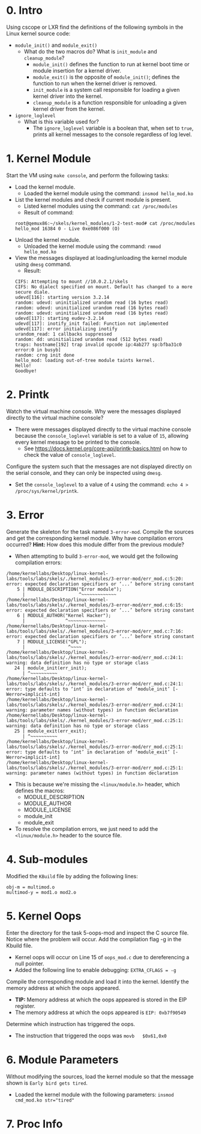 # 0. Intro
Using cscope or LXR find the definitions of the following symbols in the Linux kernel source code:

* `module_init()` and `module_exit()`
    * What do the two macros do? What is `init_module` and `cleanup_module`?
        * `module_init()` defines the function to run at kernel boot time or module insertion for a kernel driver.
        * `module_exit()` is the opposite of `module_init()`; defines the function to run when the kernel driver is removed.
        * `init_module` is a system call responsible for loading a given kernel driver into the kernel.
        * `cleanup_module` is a function responsible for unloading a given kernel driver from the kernel.
* `ignore_loglevel`
    * What is this variable used for?
        * The `ignore_loglevel` variable is a boolean that, when set to `true`, prints all kernel messages to the console regardless of log level.

# 1. Kernel Module
Start the VM using `make console`, and perform the following tasks:
* Load the kernel module.
    * Loaded the kernel module using the command: `insmod hello_mod.ko`
* List the kernel modules and check if current module is present.
    * Listed kernel modules using the command: `cat /proc/modules`
    * Result of command:
    ```
    root@qemux86:~/skels/kernel_modules/1-2-test-mod# cat /proc/modules             
    hello_mod 16384 0 - Live 0xe086f000 (O)
    ```
* Unload the kernel module.
    * Unloaded the kernel module using the command: `rmmod hello_mod.ko`
* View the messages displayed at loading/unloading the kernel module using `dmesg` command.
    * Result:
    ```
    CIFS: Attempting to mount //10.0.2.1/skels                                      
    CIFS: No dialect specified on mount. Default has changed to a more secure diale.
    udevd[116]: starting version 3.2.14                                             
    random: udevd: uninitialized urandom read (16 bytes read)                       
    random: udevd: uninitialized urandom read (16 bytes read)                       
    random: udevd: uninitialized urandom read (16 bytes read)                       
    udevd[117]: starting eudev-3.2.14                                               
    udevd[117]: inotify_init failed: Function not implemented                       
    udevd[117]: error initializing inotify                                          
    urandom_read: 1 callbacks suppressed                                            
    random: dd: uninitialized urandom read (512 bytes read)                         
    traps: hostname[192] trap invalid opcode ip:4ab277 sp:bfba31c0 error:0 in busyb]
    random: crng init done                                                          
    hello_mod: loading out-of-tree module taints kernel.                            
    Hello!                                                                          
    Goodbye!
    ```

# 2. Printk
Watch the virtual machine console. Why were the messages displayed directly to the virtual machine console?
* There were messages displayed directly to the virtual machine console because the `console_loglevel` variable is set to a value of `15`, allowing every kernel message to be printed to the console.
    * See https://docs.kernel.org/core-api/printk-basics.html on how to check the value of `console_loglevel`.

Configure the system such that the messages are not displayed directly on the serial console, and they can only be inspected using `dmesg`.
* Set the `console_loglevel` to a value of `4` using the command: `echo 4 > /proc/sys/kernel/printk`.

# 3. Error
Generate the skeleton for the task named `3-error-mod`. Compile the sources and get the corresponding kernel module. Why have compilation errors occurred? **Hint:** How does this module differ from the previous module?
* When attempting to build `3-error-mod`, we would get the following compilation errors:
```
/home/kernellabs/Desktop/linux-kernel-labs/tools/labs/skels/./kernel_modules/3-error-mod/err_mod.c:5:20: error: expected declaration specifiers or ‘...’ before string constant
    5 | MODULE_DESCRIPTION("Error module");
      |                    ^~~~~~~~~~~~~~
/home/kernellabs/Desktop/linux-kernel-labs/tools/labs/skels/./kernel_modules/3-error-mod/err_mod.c:6:15: error: expected declaration specifiers or ‘...’ before string constant
    6 | MODULE_AUTHOR("Kernel Hacker");
      |               ^~~~~~~~~~~~~~~
/home/kernellabs/Desktop/linux-kernel-labs/tools/labs/skels/./kernel_modules/3-error-mod/err_mod.c:7:16: error: expected declaration specifiers or ‘...’ before string constant
    7 | MODULE_LICENSE("GPL");
      |                ^~~~~
/home/kernellabs/Desktop/linux-kernel-labs/tools/labs/skels/./kernel_modules/3-error-mod/err_mod.c:24:1: warning: data definition has no type or storage class
   24 | module_init(err_init);
      | ^~~~~~~~~~~
/home/kernellabs/Desktop/linux-kernel-labs/tools/labs/skels/./kernel_modules/3-error-mod/err_mod.c:24:1: error: type defaults to ‘int’ in declaration of ‘module_init’ [-Werror=implicit-int]
/home/kernellabs/Desktop/linux-kernel-labs/tools/labs/skels/./kernel_modules/3-error-mod/err_mod.c:24:1: warning: parameter names (without types) in function declaration
/home/kernellabs/Desktop/linux-kernel-labs/tools/labs/skels/./kernel_modules/3-error-mod/err_mod.c:25:1: warning: data definition has no type or storage class
   25 | module_exit(err_exit);
      | ^~~~~~~~~~~
/home/kernellabs/Desktop/linux-kernel-labs/tools/labs/skels/./kernel_modules/3-error-mod/err_mod.c:25:1: error: type defaults to ‘int’ in declaration of ‘module_exit’ [-Werror=implicit-int]
/home/kernellabs/Desktop/linux-kernel-labs/tools/labs/skels/./kernel_modules/3-error-mod/err_mod.c:25:1: warning: parameter names (without types) in function declaration
```
* This is because we're missing the `<linux/module.h>` header, which defines the macros:
    * MODULE_DESCRIPTION
    * MODULE_AUTHOR
    * MODULE_LICENSE
    * module_init
    * module_exit
* To resolve the compilation errors, we just need to add the `<linux/module.h>` header to the source file.

# 4. Sub-modules
Modified the `KBuild` file by adding the following lines:
```
obj-m = multimod.o
multimod-y = mod1.o mod2.o
```

# 5. Kernel Oops
Enter the directory for the task 5-oops-mod and inspect the C source file. Notice where the problem will occur. Add the compilation flag -g in the Kbuild file.
- Kernel oops will occur on Line 15 of `oops_mod.c` due to dereferencing a null pointer.
- Added the following line to enable debugging: `EXTRA_CFLAGS = -g`

Compile the corresponding module and load it into the kernel. Identify the memory address at which the oops appeared.
- **TIP:** Memory address at which the oops appeared is stored in the EIP register.
- The memory address at which the oops appeared is `EIP: 0xb7f90549`

Determine which instruction has triggered the oops.
- The instruction that triggered the oops was `movb   $0x61,0x0`

# 6. Module Parameters
Without modifying the sources, load the kernel module so that the message shown is `Early bird gets tired`.
- Loaded the kernel module with the following parameters: `insmod cmd_mod.ko str="tired"`

# 7. Proc Info

